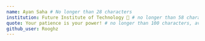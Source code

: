 ```yaml
---
name: Ayan Saha # No longer than 28 characters
institution: Future Institute of Technology 🚩 # no longer than 58 characters
quote: Your patience is your power! # no longer than 100 characters, avoid using quotes(") to guarantee the format remains the same.
github_user: Rooghz
---
```

